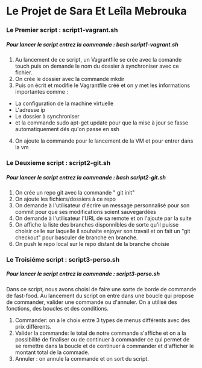# Le Projet de Sara Et Leîla Mebrouka

### Le Premier script : script1-vagrant.sh 
##### Pour lancer le script entrez la commande : bash script1-vagrant.sh
1. Au lancement de ce script, un Vagrantfile se crée avec la comande touch puis on demande le nom du dossier à synchroniser avec ce fichier.
2. On crée le dossier avec la commande mkdir
3. Puis on écrit et modifie le Vagrantfile créé et on y met les informations importantes comme :
  * La configuration de la machine virtuelle
  * L'adresse ip 
  * Le dossier à synchroniser 
  * et la commande sudo apt-get update pour que la mise à jour se fasse automatiquement dés qu'on passe en ssh
4. On ajoute la commande pour le lancement de la VM et pour entrer dans la vm

### Le Deuxieme  script : script2-git.sh 
##### Pour lancer le script entrez la commande : bash script2-git.sh
1. On crée un repo git avec la commande " git init"
2. On ajoute les fichiers/dossiers à ce repo
3. On demande à l'utilisateur d'écrire un message personnalisé pour son commit pour que ses                 modifications soient sauvegardées
4. On demande à l'utilisateur l'URL de sa remote et on l'ajoute par la suite
5. On affiche la liste des branches disponnibles de sorte qu'il puisse choisir celle sur laquelle il souhaite enjoyer son travail et on fait un "git checkout" pour basculer de branche en branche.
6. On push le repo local sur le repo distant de la branche choisie

### Le Troisiéme  script : script3-perso.sh
##### Pour lancer le script entrez la commande : script3-perso.sh
Dans ce script, nous avons choisi de faire une sorte de borde de commande de fast-food.
Au lancement du script on entre dans une boucle qui propose de commander, valider une commande ou d'annuler.
On a utilisé des fonctions, des boucles et des conditions.


1. Commander: on a le choix entre 3 types de menus différents avec des prix différents.
2. Valider la commande: le total de notre commande s'affiche et on a la possibilité de finaliser ou de continuer à commander ce qui permet de se remettre dans la boucle et de continuer à commander et d'afficher le montant total de la commade.
3. Annuler : on annule la commande et on sort du script.
